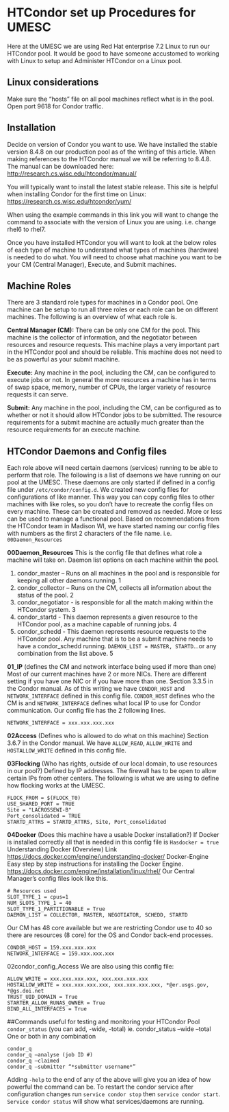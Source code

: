# HTCondor set up Procedures for UMESC

Here at the UMESC we are using Red Hat enterprise 7.2 Linux to run our HTCondor pool. It would be
good to have someone accustomed to working with Linux to setup and Administer HTCondor on a
Linux pool.

## Linux considerations
Make sure the “hosts” file on all pool machines reflect what is in the pool. Open port 9618 for 
Condor traffic.

## Installation
Decide on version of Condor you want to use. We have installed the stable version 8.4.8 on our
production pool as of the writing of this article. When making references to the HTCondor manual we
will be referring to 8.4.8. The manual can be downloaded here:
http://research.cs.wisc.edu/htcondor/manual/

You will typically want to install the latest stable
release. This site is helpful when installing Condor for the first time on Linux:
https://research.cs.wisc.edu/htcondor/yum/

When using the example commands in this link you will want to change the command to associate with 
the version of Linux you are using. i.e. change rhel6 to rhel7.

Once you have installed HTCondor you will want to look at the below roles of each type of machine to
understand what types of machines (hardware) is needed to do what. You will need to choose what
machine you want to be your CM (Central Manager), Execute, and Submit machines.

## Machine Roles
There are 3 standard role types for machines in a Condor pool. One machine can be setup to run all
three roles or each role can be on different machines. The following is an overview of what each 
role is.

__Central Manager (CM):__ There can be only one CM for the pool. This machine is the collector of
information, and the negotiator between resources and resource requests. This machine plays a very
important part in the HTCondor pool and should be reliable. This machine does not need to be as
powerful as your submit machine.

__Execute:__ Any machine in the pool, including the CM, can be configured to execute jobs or not. In
general the more resources a machine has in terms of swap space, memory, number of CPUs, the
larger variety of resource requests it can serve.

__Submit:__ Any machine in the pool, including the CM, can be configured as to whether or not it should
allow HTCondor jobs to be submitted. The resource requirements for a submit machine are actually
much greater than the resource requirements for an execute machine.

## HTCondor Daemons and Config files
Each role above will need certain daemons (services) running to be able to perform that role. The
following is a list of daemons we have running on our pool at the UMESC. These daemons are only
started if defined in a config file under ```/etc/condor/config.d```. We created new config files for
configurations of like manner. This way you can copy config files to other machines with like roles, so
you don’t have to recreate the config files on every machine. These can be created and removed as
needed. More or less can be used to manage a functional pool. Based on recommendations from the
HTCondor team in Madison WI, we have started naming our config files with numbers as the first 2
characters of the file name. i.e. ```00Daemon_Resources```

__00Daemon_Resources__ This is the config file that defines what role a machine will take on.
Daemon list options on each machine within the pool.
1. condor\_master – Runs on all machines in the pool and is responsible for keeping all
other daemons running. 1
2. condor\_collector – Runs on the CM, collects all information about the status of the
pool. 2
3. condor\_negotiator - is responsible for all the match making within the HTCondor
system. 3
4. condor\_startd - This daemon represents a given resource to the HTCondor pool, as a
machine capable of running jobs. 4
5. condor\_schedd - This daemon represents resource requests to the HTCondor pool.
Any machine that is to be a submit machine needs to have a condor_schedd running.
```DAEMON_LIST = MASTER, STARTD```...or any combination from the list above. 5

__01_IP__ (defines the CM and network interface being used if more than one)
Most of our current machines have 2 or more NICs. There are different setting if you have one
NIC or if you have more than one. Section 3.3.5 in the Condor manual. As of this writing we
have ```CONDOR_HOST``` and ```NETWORK_INTERFACE``` defined in this config file. ```CONDOR_HOST``` defines
who the CM is and ```NETWORK_INTERFACE``` defines what local IP to use for Condor
communication.
Our config file has the 2 following lines.
```CONDOR_HOST = xxx.xxx.xxx.xxx
NETWORK_INTERFACE = xxx.xxx.xxx.xxx
```

__02Access__ (Defines who is allowed to do what on this machine) Section 3.6.7 in the Condor
manual. We have ```ALLOW_READ```, ```ALLOW_WRITE``` and ```HOSTALLOW_WRITE``` defined in
this config file.

__03Flocking__ (Who has rights, outside of our local domain, to use resources in our pool?) Defined by 
IP addresses. The firewall has to be open to allow certain IPs from other centers. The following 
is what we are using to define how flocking works at the UMESC.
```FLOCK_TO = xxx.xxx.xxx.xxx (IP address/s)
FLOCK_FROM = $(FLOCK_T0)
USE_SHARED_PORT = TRUE
Site = "LACROSSEWI-B"
Port_consolidated = TRUE
STARTD_ATTRS = STARTD_ATTRS, Site, Port_consolidated
```

__04Docker__ (Does this machine have a usable Docker installation?)
If Docker is installed correctly all that is needed in this config file is ```Hasdocker = true```
Understanding Docker (Overview) Link
https://docs.docker.com/engine/understanding-docker/
Docker-Engine
Easy step by step instructions for installing the Docker Engine.
https://docs.docker.com/engine/installation/linux/rhel/
Our Central Manager’s config files look like this.

```00condor_config_Daemon_Resources
# Resources used
SLOT_TYPE_1 = cpus=1
NUM_SLOTS_TYPE_1 = 40
SLOT_TYPE_1_PARTITIONABLE = True
DAEMON_LIST = COLLECTOR, MASTER, NEGOTIATOR, SCHEDD, STARTD
```

Our CM has 48 core available but we are restricting Condor use to 40 so there are resources (8 core) for the OS
and Condor back-end processes.

```01condor_config_IP
CONDOR_HOST = 159.xxx.xxx.xxx
NETWORK_INTERFACE = 159.xxx.xxx.xxx
```

02condor\_config_Access We are also using this config file:
```ALLOW_READ = xxx.xxx.xxx.xxx, *@er.usgs.gov, *@gs.doi.net
ALLOW_WRITE = xxx.xxx.xxx.xxx, xxx.xxx.xxx.xxx
HOSTALLOW_WRITE = xxx.xxx.xxx.xxx, xxx.xxx.xxx.xxx, *@er.usgs.gov, *@gs.doi.net
TRUST_UID_DOMAIN = True
STARTER_ALLOW_RUNAS_OWNER = True
BIND_ALL_INTERFACES = True
```

##Commands useful for testing and monitoring your HTCondor Pool
```condor_status``` (you can add, -wide, -total) ie. condor_status –wide –total
One or both in any combination
```condor_status -const HasDocker
condor_q
condor_q –analyse (job ID #)
condor_q –claimed
condor_q –submitter “*submitter username*”
```

Adding ```-help``` to the end of any of the above will give you an idea of how powerful the command 
can be. To restart the condor service after configuration changes run ```service condor stop``` then 
```service condor start```. ```Service condor status``` will show what services/daemons are running.
